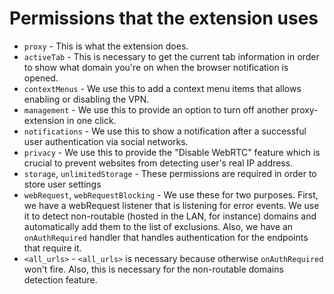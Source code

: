 # Permissions that the extension uses

- `proxy` - This is what the extension does.
- `activeTab` - This is necessary to get the current tab information in order to show what domain you're on when the browser notification is opened.
- `contextMenus` - We use this to add a context menu items that allows enabling or disabling the VPN.
- `management` - We use this to provide an option to turn off another proxy-extension in one click.
- `notifications` - We use this to show a notification after a successful user authentication via social networks.
- `privacy` - We use this to provide the "Disable WebRTC" feature which is crucial to prevent websites from detecting user's real IP address.
- `storage`, `unlimitedStorage` - These permissions are required in order to store user settings
- `webRequest`, `webRequestBlocking` - We use these for two purposes. First, we have a webRequest listener that is listening for error events. We use it to detect non-routable (hosted in the LAN, for instance) domains and automatically add them to the list of exclusions. Also, we have an `onAuthRequired` handler that handles authentication for the endpoints that require it.
- `<all_urls>` - `<all_urls>` is necessary because otherwise `onAuthRequired` won't fire. Also, this is necessary for the non-routable domains detection feature.
